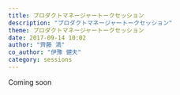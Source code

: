 ```yaml
---
title: プロダクトマネージャートークセッション
description: "プロダクトマネージャートークセッション"
theme: プロダクトマネージャートークセッション
date: 2017-09-14 10:02
author: "齊藤 満"
co_author: "伊豫 健夫"
category: sessions
---
```

Coming soon

